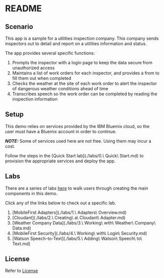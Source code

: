# README


## Scenario

This app is a sample for a utilities inspection company. This company sends inspectors out to detail and report on a utilities information and status.

The app provides several specific functions:

1. Prompts the inspector with a login page to keep the data secure from unauthorized access
2. Maintains a list of work orders for each inspector, and provides a from to fill them out when completed
3. Checks the weather at the site of each work order to alert the inspector of dangerous weather conditions ahead of time
4. Transcribes speech so the work order can be completed by reading the inspection information

## Setup

This demo relies on services provided by the IBM Bluemix cloud, so the user must have a Bluemix account in order to continue.

***NOTE:*** Some of services used here are not free. Using them may incur a cost.

Follow the steps in the [Quick Start lab](./labs/0.\ Quick\ Start.md) to provision the appropriate services and deploy the app.

## Labs

There are a series of labs [here](./labs) to walk users through creating the main components in this demo.

Click any of the links below to check out a specific lab.

1. [MobileFirst Adapters](./labs/1.\ Adapters\ Overview.md)
1. [Cloudant](./labs/2.\ Creating\ a\ Cloudant\ Adapter.md)
1. [Weather Company Data](./labs/3.\ Working\ with\ Weather\ Company\ Data.md)
1. [MobileFirst Security](./labs/4.\ Working\ with\ Login\ Security.md)
1. [Watson Speech-to-Text](./labs/5.\ Adding\ Watson\ Speech\ to\ Text.md)


## License

Refer to [License](./License.md)

